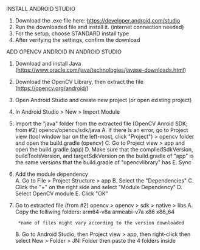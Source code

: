 INSTALL ANDROID STUDIO
1. Download the .exe file here: https://developer.android.com/studio
2. Run the downloaded file and install it. (internet connection needed)
3. For the setup, choose STANDARD install type
4. After verifying the settings, confirm the download

ADD OPENCV ANDROID IN ANDROID STUDIO
1. Download and install Java (https://www.oracle.com/java/technologies/javase-downloads.html)
2. Download the OpenCV Library, then extract the file (https://opencv.org/android/)
3. Open Android Studio and create new project (or open existing project)
4. In Android Studio > New > Import Module 
5. Import the "java" folder from the extracted file (OpenCV Anroid SDK; from #2)
	opencv/opencv/sdk/java
	A. If there is an error, go to Project view (tool window bar on the left-most, click "Project") > opencv folder and open the build.gradle (opencv)
	C. Go to Project view > app and open the build.gradle (app)
	D. Make sure that the compliedSdkVersion, buildToolsVersion, and targetSdkVersion on the build.gradle of "app" is the same versions that the build.gradle of "opencvlibrary" has
	E. Sync 
6. Add the module dependency	
	A. Go to File > Project Structure > app 
	B. Select the "Dependencies"
	C. Click the "+" on the right side and select "Module Dependency" 
	D. Select OpenCV module
	E. Click "OK"
7. Go to extracted file (from #2)
	opencv > opencv > sdk > native > libs
	A. Copy the folliwing folders:
	 	arm64-v8a
	 	armeabi-v7a
	 	x86
	 	x86_64

	 	*name of files might vary according to the version downloaded

	B. Go to Android Studio, then Project view > app, then right-click then select New > Folder > JNI Folder then paste the 4 folders inside